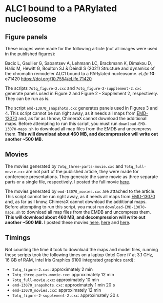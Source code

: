 # ALC1 bound to a PARylated nucleosome

## Figure panels

These images were made for the following article (not all images were used in
the published figures):

Bacic L, Gaullier G, Sabantsev A, Lehmann LC, Brackmann K, Dimakou D, Halic M,
Hewitt G, Boulton SJ & Deindl S (2021) Structure and dynamics of the chromatin
remodeler ALC1 bound to a PARylated nucleosome. *eLife* **10**: e71420
<https://doi.org/10.7554/eLife.71420>

The scripts `7otq_figure-2.cxc` and `7otq_figure-2-supplement-2.cxc` generate
panels used in Figure 2 and Figure 2 - Supplement 2, respectively. They can be
run as is.

The script `emd-13070_snapshots.cxc` generates panels used in Figures 3 and 4.
This script cannot be run right away, as it needs all maps from
[EMD-13070](https://www.ebi.ac.uk/emdb/EMD-13070?tab=interpretation) and, as far
as I know, ChimeraX cannot download the additional maps. Before attempting to
run this script, you must run `download-EMD-13070-maps.sh` to download all map
files from the EMDB and uncompress them. **This will download about 460 MB, and
decompression will write out another ~500 MB.**

## Movies

The movies generated by `7otq_three-parts-movie.cxc` and `7otq_full-movie.cxc`
are not part of the published article, they were made for conference
presentations. They generate the same movie as three separate parts or a single
file, respectively. I posted the full movie
[here](https://twitter.com/Guillawme/status/1445098262994771970).

The movies generated by `emd-13070_movies.cxc` are attached to the article. This
script cannot be run right away, as it needs all maps from
[EMD-13070](https://www.ebi.ac.uk/emdb/EMD-13070?tab=interpretation) and, as far
as I know, ChimeraX cannot download the additional maps. Before attempting to
run this script, you must run `download-EMD-13070-maps.sh` to download all map
files from the EMDB and uncompress them. **This will download about 460 MB, and
decompression will write out another ~500 MB.** I posted these movies
[here](https://twitter.com/Guillawme/status/1443148476058116097),
[here](https://twitter.com/Guillawme/status/1443148514394087427) and
[here](https://twitter.com/Guillawme/status/1443148550028894216).

## Timings

Not counting the time it took to download the maps and model files, running
these scripts took the following times on a laptop (Intel Core i7 at 3.1 GHz, 16
GB of RAM, Intel Iris Graphics 6100 integrated graphics card):

- `7otq_figure-2.cxc`: approximately 2 min
- `7otq_three-parts-movie.cxc`: approximately 12 min
- `7otq_full-movie.cxc`: approximately 10 min
- `emd-13070_snapshots.cxc`: approximately 1 min 20 s
- `emd-13070_movies.cxc`: approximately 12 min
- `7otq_figure-2-supplement-2.cxc`: approximately 30 s

